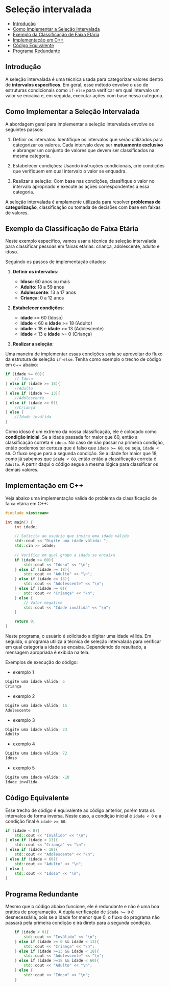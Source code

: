 # Seleção intervalada

<!-- toc -->
- [Introdução](#introdução)
- [Como Implementar a Seleção Intervalada](#como-implementar-a-seleção-intervalada)
- [Exemplo da Classificação de Faixa Etária](#exemplo-da-classificação-de-faixa-etária)
- [Implementação em C++](#implementação-em-c)
- [Código Equivalente](#código-equivalente)
- [Programa Redundante](#programa-redundante)
<!-- toc -->

## Introdução

A seleção intervalada é uma técnica usada para categorizar valores dentro de
**intervalos específicos**. Em geral, esse método envolve o uso de estruturas
condicionais como `if-else` para verificar em qual intervalo um valor se
encaixa e, em seguida, executar ações com base nessa categoria.

## Como Implementar a Seleção Intervalada

A abordagem geral para implementar a seleção intervalada envolve os seguintes
passos:

1. Definir os intervalos: Identifique os intervalos que serão utilizados para
categorizar os valores. Cada intervalo deve ser **mutuamente exclusivo** e abranger
um conjunto de valores que devem ser classificados na mesma categoria.

2. Estabelecer condições: Usando instruções condicionais, crie condições que
verifiquem em qual intervalo o valor se enquadra.

3. Realizar a seleção: Com base nas condições, classifique o valor no
intervalo apropriado e execute as ações correspondentes a essa categoria.

A seleção intervalada é amplamente utilizada para resolver **problemas de
categorização**, classificação ou tomada de decisões com base em faixas de
valores.

## Exemplo da Classificação de Faixa Etária

Neste exemplo específico, vamos usar a técnica de seleção intervalada para
classificar pessoas em faixas etárias: criança, adolescente, adulto e idoso.

Seguindo os passos de implementação citados:

1. **Definir os intervalos**:
    - **Idoso**: 60 anos ou mais
    - **Adulto**: 18 a 59 anos
    - **Adolescente**: 13 a 17 anos
    - **Criança**: 0 a 12 anos

2. **Estabelecer condições**:
    - **idade** >= 60 (Idoso)
    - **idade** < 60 e **idade** >= 18 (Adulto)
    - **idade** < 18 e **idade** >= 13 (Adolescente)
    - **idade** < 13 e **idade** >= 0 (Criança)

3. **Realizar a seleção**:

Uma maneira de implementar essas condições seria se aproveitar do fluxo da
estrutura de seleção `if-else`. Tenha como exemplo o trecho de código em
c++ abaixo:

```c++
if (idade >= 60){
    // Idoso
} else if (idade >= 18){
    //Adulto
} else if (idade >= 13){
    //Adolescente
} else if (idade >= 0){
    //Criança
} else {
    //Idade inválida
}
```

Como idoso é um extremo da nossa classificação, ele é colocado como **condição
inicial**. Se a idade passada for maior que 60, então a classificação correta é
`idoso`. No caso de não passar na primeira condição, então podemos ter certeza
que é falso que `idade >= 60`, ou seja, `idade < 60`. O fluxo segue para a
segunda condição. Se a idade for maior que 18, como já sabemos que `idade < 60`,
então então a classificação correta é `Adulto`. A partir daqui o código segue
a mesma lógica para classificar os demais valores.

## Implementação em C++

Veja abaixo uma implementação valida do problema da classificação de faixa
etária em C++:

```c++
#include <iostream>

int main() {
    int idade;

    // Solicita ao usuário que insira uma idade válida 
    std::cout << "Digite uma idade válida: ";
    std::cin >> idade;
    
    // Verifica em qual grupo a idade se encaixa
    if (idade >= 60){
        std::cout << "Idoso" << "\n";
    } else if (idade >= 18){
        std::cout << "Adulto" << "\n";
    } else if (idade >= 13){
        std::cout << "Adolescente" << "\n";
    } else if (idade >= 0){
        std::cout << "Criança" << "\n";
    } else {
        // Valor negativo
        std::cout << "Idade inválida" << "\n";
    }

    return 0;
}
```

Neste programa, o usuário é solicitado a digitar uma idade válida. Em seguida,
o programa utiliza a técnica de seleção intervalada para verificar  em qual
categoria a idade se encaixa. Dependendo do resultado, a mensagem apropriada
é exibida na tela.

Exemplos de execução do código:

- exemplo 1

```c++
Digite uma idade válida: 6
Criança
```

- exemplo 2

```c++
Digite uma idade válida: 15
Adolescente
```

- exemplo 3

```c++
Digite uma idade válida: 23
Adulto
```

- exemplo 4

```c++
Digite uma idade válida: 72
Idoso
```

- exemplo 5

```c++
Digite uma idade válida: -10
Idade inválida
```

## Código Equivalente

Esse trecho de código é equivalente ao código anterior, porém trata os intervalos de forma inversa. Neste caso, a condição inicial é `idade < 0` e a condição final é `idade >= 60`.

```c++
if (idade < 0){
    std::cout << "Inválido" << "\n";
} else if (idade < 13){
    std::cout << "Criança" << "\n";
} else if (idade < 18){
    std::cout << "Adolescente" << "\n";
} else if (idade < 60){
    std::cout << "Adulto" << "\n";
} else {
    std::cout << "Idoso" << "\n";
}
```

## Programa Redundante

Mesmo que o código abaixo funcione, ele é redundante e não é uma boa prática de programação. A dupla verificação de `idade >= 0` é desnecessária, pois se a idade for menor que 0, o fluxo do programa não passará pela primeira condição e irá direto para a segunda condição.

```c++
    if (idade < 0){
        std::cout << "Inválido" << "\n";
    } else if (idade >= 0 && idade < 13){
        std::cout << "Criança" << "\n";
    } else if (idade >=13 && idade < 18){
        std::cout << "Adolescente" << "\n";
    } else if (idade >=18 && idade < 60){
        std::cout << "Adulto" << "\n";
    } else {
        std::cout << "Idoso" << "\n";
    }
```
